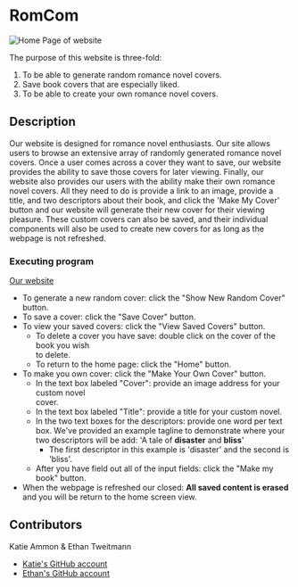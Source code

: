 # RomCom
![Home Page of website](https://frontend.turing.edu/projects/module-1/assets/romcom/romcom-random.png)

The purpose of this website is three-fold:
1. To be able to generate random romance novel covers.
2. Save book covers that are especially liked.
3. To be able to create your own romance novel covers.

## Description

Our website is designed for romance novel enthusiasts. Our site allows users to browse an extensive array of randomly generated romance novel covers. Once a user comes across a cover they want to save, our website provides the ability to save those covers for later viewing. Finally, our website also provides our users with the ability make their own romance novel covers. All they need to do is provide a link to an image, provide a title, and two descriptors about their book, and click the 'Make My Cover' button and our website will generate their new cover for their viewing pleasure. These custom covers can also be saved, and their individual components will also be used to create new covers for as long as the webpage is not refreshed.

### Executing program
[Our website](https://kammon10.github.io/romcom/)

* To generate a new random cover: click the "Show New Random Cover" button.
* To save a cover: click the "Save Cover" button.
* To view your saved covers: click the "View Saved Covers" button.
  - To delete a cover you have save: double click on the cover of the book you wish  
    to delete.
  - To return to the home page: click the "Home" button.
* To make you own cover: click the "Make Your Own Cover" button.
  - In the text box labeled "Cover": provide an image address for your custom novel  
    cover.
  - In the text box labeled "Title": provide a title for your custom novel.
  - In the two text boxes for the descriptors: provide one word per text box. We've provided an example tagline to demonstrate where your two descriptors will be add: 'A tale of **disaster** and **bliss**'
    - The first descriptor in this example is 'disaster' and the second is 'bliss'.
  - After you have field out all of the input fields: click the "Make my book"
    button.
* When the webpage is refreshed our closed: **All saved content is erased** and you
  will be return to the home screen view.

## Contributors
Katie Ammon & Ethan Tweitmann
- [Katie's GitHub account](https://github.com/kammon10)
- [Ethan's GitHub account](https://github.com/ectweitmann)
